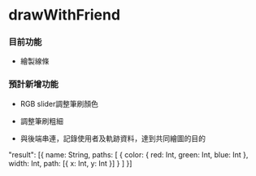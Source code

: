 # drawWithFriend

### 目前功能
* 繪製線條

### 預計新增功能
* RGB slider調整筆刷顏色
* 調整筆刷粗細

* 與後端串連，記錄使用者及軌跡資料，達到共同繪圖的目的

"result": [{
  name: String,
  paths: [
    {
      color: {
        red: Int,
        green: Int,
        blue: Int
      },
      width: Int,
      path: [{
        x: Int,
        y: Int
      }]
    }
  ]
}]

